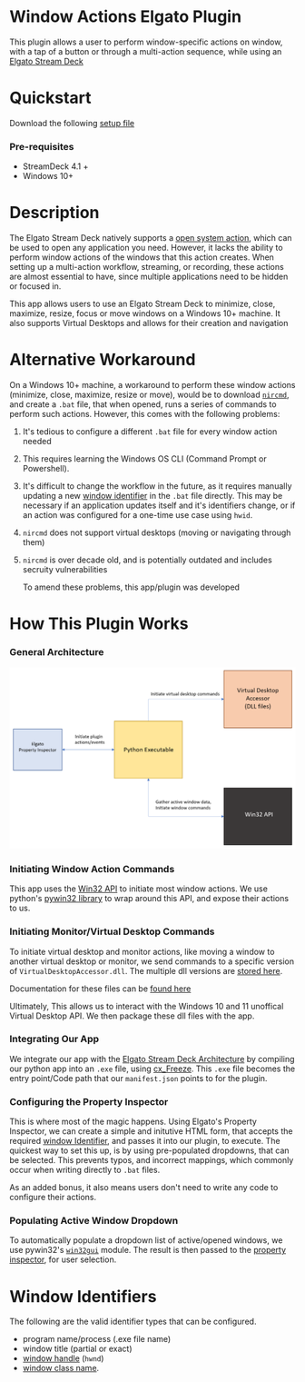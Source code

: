 # Window Actions Elgato Plugin

This plugin allows a user to perform window-specific actions on window, with a tap of a button or through a multi-action sequence, while using an [Elgato Stream Deck](https://www.elgato.com/en/stream-deck)

# Quickstart

Download the following [setup file](https://github.com/aasmal97/Window-Actions/releases/tag/v4.0.0)

### Pre-requisites

- StreamDeck 4.1 +
- Windows 10+

# Description

The Elgato Stream Deck natively supports a [open system action](https://help.elgato.com/hc/en-us/articles/360028234471-Elgato-Stream-Deck-System-Actions-Hotkey-Open-Website-Multimedia-#h_01G93K00TJB5BHV93JTTJ0YV80), which can be used to open any application you need. However, it lacks the ability to perform window actions of the windows that this action creates. When setting up a multi-action workflow, streaming, or recording, these actions are almost essential to have, since multiple applications need to be hidden or focused in.

This app allows users to use an Elgato Stream Deck to minimize, close, maximize, resize, focus or move windows on a Windows 10+ machine. It also supports Virtual Desktops and allows for their creation and navigation

# Alternative Workaround

On a Windows 10+ machine, a workaround to perform these window actions (minimize, close, maximize, resize or move), would be to download [`nircmd`](https://www.nirsoft.net/utils/nircmd.html), and create a `.bat` file, that when opened, runs a series of commands to perform such actions. However, this comes with the following problems:

1. It's tedious to configure a different `.bat` file for every window action needed
2. This requires learning the Windows OS CLI (Command Prompt or Powershell).
3. It's difficult to change the workflow in the future, as it requires manually updating a new [window identifier](#window-identifiers) in the `.bat` file directly. This may be necessary if an application updates itself and it's identifiers change, or if an action was configured for a one-time use case using `hwid`.
4. `nircmd` does not support virtual desktops (moving or navigating through them)
5. `nircmd` is over decade old, and is potentially outdated and includes secruity vulnerabilities

   To amend these problems, this app/plugin was developed

# How This Plugin Works

### General Architecture

![alt Window actions General Architecture Layout](./window-actions-architecture.png)

### Initiating Window Action Commands

 This app uses the [Win32 API](https://learn.microsoft.com/en-us/windows/win32/apiindex/windows-api-list) to initiate most window actions. We use python's [pywin32 library](https://pypi.org/project/pywin32/) to wrap around this API, and expose their actions to us. 

### Initiating Monitor/Virtual Desktop Commands

To initiate virtual desktop and monitor actions, like moving a window to another virtual desktop or monitor, we send commands to a specific version of `VirtualDesktopAccessor.dll`. The multiple dll versions are [stored here](./Sources/com.arkyasmal.windowActions.sdPlugin/app/dll). 

Documentation for these files can be [found here](https://github.com/Ciantic/VirtualDesktopAccessor)

Ultimately, This allows us to interact with the Windows 10 and 11 unoffical Virtual Desktop API. We then package these dll files with the app.
### Integrating Our App

We integrate our app with the [Elgato Stream Deck Architecture](https://docs.elgato.com/sdk/plugins/architecture) by compiling our python app into an `.exe` file, using [cx_Freeze](https://cx-freeze.readthedocs.io/en/stable/index.html). This `.exe` file becomes the entry point/Code path that our `manifest.json` points to for the plugin.

### Configuring the Property Inspector

This is where most of the magic happens. Using Elgato's Property Inspector, we can create a simple and initutive HTML form, that accepts the required [window Identifier](#window-identifiers), and passes it into our plugin, to execute. The quickest way to set this up, is by using pre-populated dropdowns, that can be selected. This prevents typos, and incorrect mappings, which commonly occur when writing directly to `.bat` files.

As an added bonus, it also means users don't need to write any code to configure their actions.

### Populating Active Window Dropdown

To automatically populate a dropdown list of active/opened windows, we use pywin32's [`win32gui`](https://pypi.org/project/win32gui/#description) module. The result is then passed to the [property inspector](#configuring-the-property-inspector), for user selection.

# Window Identifiers

The following are the valid identifier types that can be configured.

- program name/process (.exe file name)
- window title (partial or exact)
- [window handle](https://learn.microsoft.com/en-us/windows/apps/develop/ui-input/retrieve-hwnd) (`hwnd`)
- [window class name](https://learn.microsoft.com/en-us/windows/win32/winmsg/about-window-classes).
